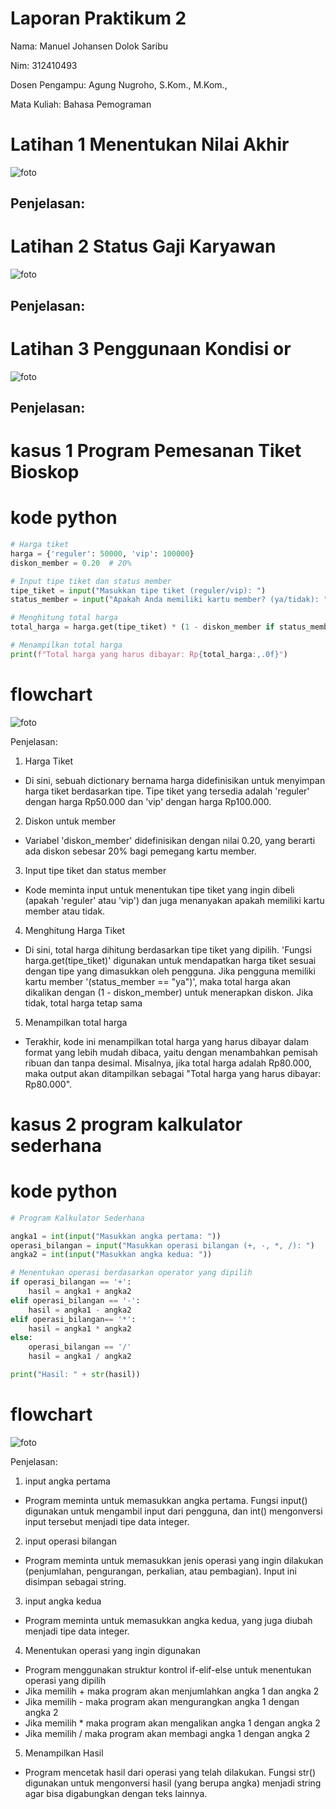 # Laporan Praktikum 2
Nama: Manuel Johansen Dolok Saribu

Nim: 312410493

Dosen Pengampu:  Agung Nugroho, S.Kom., M.Kom.,

Mata Kuliah: Bahasa Pemograman

# Latihan 1 Menentukan Nilai Akhir
![foto](https://github.com/Manueljds2311105/foto/blob/c5e53c201c0a249ff091ac5e38264feaafc56e8a/Latihan%201.drawio.png)

Penjelasan:
- 

# Latihan 2 Status Gaji Karyawan
![foto](https://github.com/Manueljds2311105/foto/blob/c5e53c201c0a249ff091ac5e38264feaafc56e8a/latihan%202.drawio.png)

Penjelasan:
- 

# Latihan 3 Penggunaan Kondisi or
![foto](https://github.com/Manueljds2311105/foto/blob/c5e53c201c0a249ff091ac5e38264feaafc56e8a/Latihan%203%20kondisi%20or.drawio.png)

Penjelasan:
- 

# kasus 1 Program Pemesanan Tiket Bioskop

# kode python
```python
# Harga tiket
harga = {'reguler': 50000, 'vip': 100000}
diskon_member = 0.20  # 20%

# Input tipe tiket dan status member
tipe_tiket = input("Masukkan tipe tiket (reguler/vip): ")
status_member = input("Apakah Anda memiliki kartu member? (ya/tidak): ")

# Menghitung total harga
total_harga = harga.get(tipe_tiket) * (1 - diskon_member if status_member == "ya" else 1)

# Menampilkan total harga
print(f"Total harga yang harus dibayar: Rp{total_harga:,.0f}")
```
# flowchart
![foto](https://github.com/Manueljds2311105/foto/blob/c5e53c201c0a249ff091ac5e38264feaafc56e8a/Tiket%20Bioskop.drawio.png)

Penjelasan:
1. Harga Tiket
- Di sini, sebuah dictionary bernama harga didefinisikan untuk menyimpan harga tiket berdasarkan tipe. Tipe tiket yang tersedia adalah 'reguler' dengan harga Rp50.000 dan 'vip' dengan   harga Rp100.000.
2. Diskon untuk member
- Variabel 'diskon_member' didefinisikan dengan nilai 0.20, yang berarti ada diskon sebesar 20% bagi pemegang kartu member.
3. Input tipe tiket dan status member
- Kode meminta input untuk menentukan tipe tiket yang ingin dibeli (apakah 'reguler' atau 'vip') dan juga menanyakan apakah memiliki kartu member atau tidak.
4. Menghitung Harga Tiket
- Di sini, total harga dihitung berdasarkan tipe tiket yang dipilih. 'Fungsi harga.get(tipe_tiket)' digunakan untuk mendapatkan harga tiket sesuai dengan tipe yang dimasukkan oleh pengguna. Jika pengguna memiliki kartu member '(status_member == "ya")', maka total harga akan dikalikan dengan (1 - diskon_member) untuk menerapkan diskon. Jika tidak, total harga tetap sama
5. Menampilkan total harga
- Terakhir, kode ini menampilkan total harga yang harus dibayar dalam format yang lebih mudah dibaca, yaitu dengan menambahkan pemisah ribuan dan tanpa desimal. Misalnya, jika total harga adalah Rp80.000, maka output akan ditampilkan sebagai "Total harga yang harus dibayar: Rp80.000".
# kasus 2 program kalkulator sederhana

# kode python
```python
# Program Kalkulator Sederhana

angka1 = int(input("Masukkan angka pertama: "))
operasi_bilangan = input("Masukkan operasi bilangan (+, -, *, /): ")
angka2 = int(input("Masukkan angka kedua: "))

# Menentukan operasi berdasarkan operator yang dipilih
if operasi_bilangan == '+':
    hasil = angka1 + angka2
elif operasi_bilangan == '-':
    hasil = angka1 - angka2
elif operasi_bilangan== '*':
    hasil = angka1 * angka2
else:
    operasi_bilangan == '/'
    hasil = angka1 / angka2

print("Hasil: " + str(hasil))
```
# flowchart
![foto](https://github.com/Manueljds2311105/foto/blob/c5e53c201c0a249ff091ac5e38264feaafc56e8a/Kalkulator.drawio.png)

Penjelasan:
1. input angka pertama
  - Program meminta untuk memasukkan angka pertama. Fungsi input() digunakan untuk mengambil input dari pengguna, dan int() mengonversi input tersebut menjadi tipe data integer.
2. input operasi bilangan
  - Program meminta untuk memasukkan jenis operasi yang ingin dilakukan (penjumlahan, pengurangan, perkalian, atau pembagian). Input ini disimpan sebagai string.
3. input angka kedua
  - Program meminta untuk memasukkan angka kedua, yang juga diubah menjadi tipe data integer.
4. Menentukan operasi yang ingin digunakan
  - Program menggunakan struktur kontrol if-elif-else untuk menentukan operasi yang dipilih
  - Jika memilih + maka program akan menjumlahkan angka 1 dan angka 2
  - Jika memilih - maka program akan mengurangkan angka 1 dengan angka 2
  - Jika memilih * maka program akan mengalikan angka 1 dengan angka 2
  - Jika memilih / maka program akan membagi angka 1 dengan angka 2
5. Menampilkan Hasil
  - Program mencetak hasil dari operasi yang telah dilakukan. Fungsi str() digunakan untuk mengonversi hasil (yang berupa angka) menjadi string agar bisa digabungkan dengan teks lainnya. 
